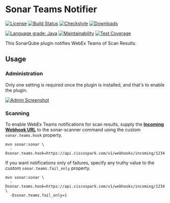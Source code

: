 # Sonar Teams Notifier

[![License](https://img.shields.io/github/license/aensley/sonar-teams-notifier)](LICENSE)
[![Build Status](https://travis-ci.com/aensley/sonar-teams-notifier.svg?branch=master)](https://travis-ci.com/aensley/sonar-teams-notifier)
[![Checkstyle](https://img.shields.io/badge/checkstyle-google-blue?style=flat&logoWidth=8&logo=data:image/png;base64,iVBORw0KGgoAAAANSUhEUgAAAAgAAAAQBAMAAADZpCNOAAAAFVBMVEVvcm3/AAD/sLX/zAD/1Nf/6gD88cWfIbEzAAAAAXRSTlMAQObYZgAAACxJREFUCNdjcHFSUmJAEGAQGmxsTIBIDUs2Y2BLS0tgYEhLA2oRFAQSjAIMACYODUYHdu83AAAAAElFTkSuQmCC)](https://checkstyle.sourceforge.io/google_style.html)
[![Downloads](https://img.shields.io/github/downloads/aensley/sonar-teams-notifier/total)](https://github.com/aensley/sonar-teams-notifier/releases)

[![Language grade: Java](https://img.shields.io/lgtm/grade/java/g/aensley/sonar-teams-notifier.svg?logo=lgtm&logoWidth=18)](https://lgtm.com/projects/g/aensley/sonar-teams-notifier/context:java)
[![Maintainability](https://api.codeclimate.com/v1/badges/29bdfe58f74e805ece51/maintainability)](https://codeclimate.com/github/aensley/sonar-teams-notifier/maintainability)
[![Test Coverage](https://api.codeclimate.com/v1/badges/29bdfe58f74e805ece51/test_coverage)](https://codeclimate.com/github/aensley/sonar-teams-notifier/test_coverage)

This SonarQube plugin notifies WebEx Teams of Scan Results.


## Usage


### Administration

Only one setting is required once the plugin is installed, and that's to enable the plugin.

[![Admin Screenshot](docs/sonar-teams-admin.png)](docs/sonar-teams-admin.png)


### Scanning

To enable WebEx Teams notifications for scan results, supply the [**Incoming Webhook URL**](https://apphub.webex.com/integrations/incoming-webhooks-cisco-systems) to the sonar-scanner command using the custom `sonar.teams.hook` property.


```ShellSession
mvn sonar:sonar \
  -Dsonar.teams.hook=https://api.ciscospark.com/v1/webhooks/incoming/1234
```

If you want notifications only of failures, specify any truthy value to the custom `sonar.teams.fail_only` property.

```ShellSession
mvn sonar:sonar \
  -Dsonar.teams.hook=https://api.ciscospark.com/v1/webhooks/incoming/1234 \
  -Dsonar.teams.fail_only=1
```
